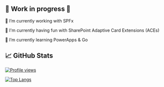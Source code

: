 ## 🚧 Work in progress 🚧

🔭 I’m currently working with SPFx

🥳 I'm currently having fun with SharePoint Adaptive Card Extensions (ACEs)

🌱 I’m currently learning PowerApps & Go

## 📈 GitHub Stats

[![Profile views](https://komarev.com/ghpvc/?username=GuidoZam&label=Profile%20Views&color=blue)](https://github.com/GuidoZam)

[![Top Langs](https://github-readme-stats.vercel.app/api/top-langs/?username=GuidoZam&layout=compact&theme=radical)](https://github.com/anuraghazra/github-readme-stats)

<!--
[![Github](https://img.shields.io/github/followers/guidozam?label=Follow&style=social)](https://github.com/guidozam)

[![Visitors](https://api.visitorbadge.io/api/visitors?path=https%3A%2F%2Fgithub.com%2FGuidoZam%2FGuidoZam&label=VISITORS&labelColor=%23fe428e&countColor=%23a9fef7)](https://visitorbadge.io/status?path=https%3A%2F%2Fgithub.com%2FGuidoZam%2FGuidoZam)

[![Readme Card](https://github-readme-stats-one-bice.vercel.app/api?username=GuidoZam&theme=radical&hide=stars,issues)](https://github.com/anuraghazra/github-readme-stats)
&count_private=true

- 🔭 I’m currently working on ...
- 🌱 I’m currently learning ...
- 👯 I’m looking to collaborate on ...
- 🤔 I’m looking for help with ...
- 💬 Ask me about ...
- 📫 How to reach me: @GuidZam

## ☕️ Support Me
[![ko-fi](https://ko-fi.com/img/githubbutton_sm.svg)](https://ko-fi.com/D1D57IO36)

-->
